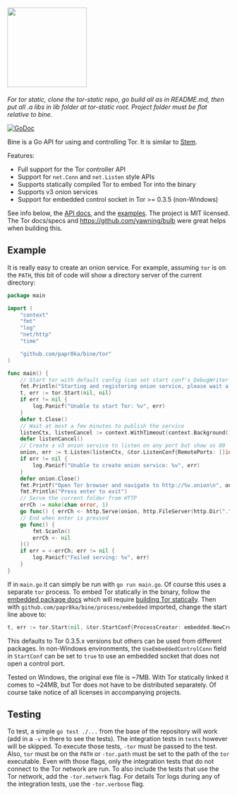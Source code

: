 # <img src="logo/bine-logo.png" width="180px">

*For tor static, clone the tor-static repo, go build all as in README.md, then put all .a libs in lib folder at tor-static root. Project folder must be flat relative to bine.*

[![GoDoc](https://godoc.org/github.com/papr8ka/bine?status.svg)](https://godoc.org/github.com/papr8ka/bine)

Bine is a Go API for using and controlling Tor. It is similar to [Stem](https://stem.torproject.org/).

Features:

* Full support for the Tor controller API
* Support for `net.Conn` and `net.Listen` style APIs
* Supports statically compiled Tor to embed Tor into the binary
* Supports v3 onion services
* Support for embedded control socket in Tor >= 0.3.5 (non-Windows)

See info below, the [API docs](http://godoc.org/github.com/papr8ka/bine), and the [examples](examples). The project is
MIT licensed. The Tor docs/specs and https://github.com/yawning/bulb were great helps when building this.

## Example

It is really easy to create an onion service. For example, assuming `tor` is on the `PATH`, this bit of code will show
a directory server of the current directory:

```go
package main

import (
	"context"
	"fmt"
	"log"
	"net/http"
	"time"

	"github.com/papr8ka/bine/tor"
)

func main() {
	// Start tor with default config (can set start conf's DebugWriter to os.Stdout for debug logs)
	fmt.Println("Starting and registering onion service, please wait a couple of minutes...")
	t, err := tor.Start(nil, nil)
	if err != nil {
		log.Panicf("Unable to start Tor: %v", err)
	}
	defer t.Close()
	// Wait at most a few minutes to publish the service
	listenCtx, listenCancel := context.WithTimeout(context.Background(), 3*time.Minute)
	defer listenCancel()
	// Create a v3 onion service to listen on any port but show as 80
	onion, err := t.Listen(listenCtx, &tor.ListenConf{RemotePorts: []int{80}})
	if err != nil {
		log.Panicf("Unable to create onion service: %v", err)
	}
	defer onion.Close()
	fmt.Printf("Open Tor browser and navigate to http://%v.onion\n", onion.ID)
	fmt.Println("Press enter to exit")
	// Serve the current folder from HTTP
	errCh := make(chan error, 1)
	go func() { errCh <- http.Serve(onion, http.FileServer(http.Dir("."))) }()
	// End when enter is pressed
	go func() {
		fmt.Scanln()
		errCh <- nil
	}()
	if err = <-errCh; err != nil {
		log.Panicf("Failed serving: %v", err)
	}
}
```

If in `main.go` it can simply be run with `go run main.go`. Of course this uses a separate `tor` process. To embed Tor
statically in the binary, follow the [embedded package docs](https://godoc.org/github.com/papr8ka/bine/process/embedded)
which will require [building Tor statically](https://github.com/papr8ka/tor-static). Then with
`github.com/papr8ka/bine/process/embedded` imported, change the start line above to:

```go
t, err := tor.Start(nil, &tor.StartConf{ProcessCreator: embedded.NewCreator()})
```

This defaults to Tor 0.3.5.x versions but others can be used from different packages. In non-Windows environments, the
`UseEmbeddedControlConn` field in `StartConf` can be set to `true` to use an embedded socket that does not open a
control port.

Tested on Windows, the original exe file is ~7MB. With Tor statically linked it comes to ~24MB, but Tor does not have to
be distributed separately. Of course take notice of all licenses in accompanying projects.

## Testing

To test, a simple `go test ./...` from the base of the repository will work (add in a `-v` in there to see the tests).
The integration tests in `tests` however will be skipped. To execute those tests, `-tor` must be passed to the test.
Also, `tor` must be on the `PATH` or `-tor.path` must be set to the path of the `tor` executable. Even with those flags,
only the integration tests that do not connect to the Tor network are run. To also include the tests that use the Tor
network, add the `-tor.network` flag. For details Tor logs during any of the integration tests, use the `-tor.verbose`
flag.
